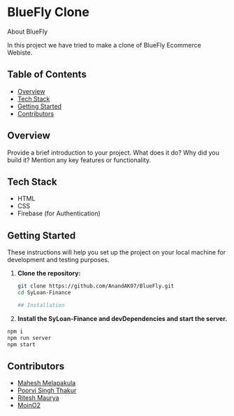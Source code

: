 # BlueFly Clone
About BlueFly 

In this project we have tried to make a clone of BlueFly Ecommerce Webiste. 

## Table of Contents

- [Overview](#overview)
- [Tech Stack](#tech-stack)
- [Getting Started](#getting-started)
- [Contributors](#contributors)

## Overview

Provide a brief introduction to your project. What does it do? Why did you build it? Mention any key features or functionality.

## Tech Stack
- HTML
- CSS
- Firebase (for Authentication)

## Getting Started

These instructions will help you set up the project on your local machine for development and testing purposes.

1. **Clone the repository:**

   ```bash
   git clone https://github.com/AnandAK07/BlueFly.git
   cd SyLoan-Finance

   ## Installation

2. **Install the SyLoan-Finance and devDependencies and start the server.**

```sh
npm i
npm run server
npm start
```
## Contributors
- [Mahesh Melapakula](https://github.com/Maheshmelapakula)
- [Poorvi Singh Thakur](https://github.com/Poorvi0807)
- [Ritesh Maurya](https://github.com/riteshmaurya089)
- [MoinO2](https://github.com/moinO2)
